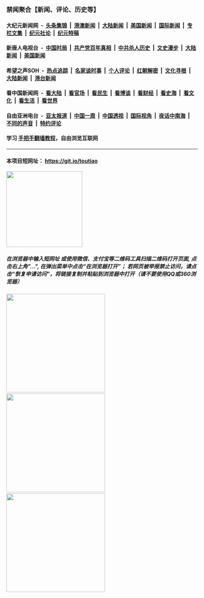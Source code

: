 ### 禁闻聚合【新闻、评论、历史等】

#### 大纪元新闻网 &nbsp;-&nbsp; [头条集锦](indexes/E头条集锦.md?t=02140722) &nbsp;|&nbsp; [港澳新闻](indexes/E港澳新闻.md?t=02140722)  &nbsp;|&nbsp; [大陆新闻](indexes/E大陆新闻.md?t=02140722) &nbsp;|&nbsp; [美国新闻](indexes/E美国新闻.md?t=02140722) &nbsp;|&nbsp; [国际新闻](indexes/E国际新闻.md?t=02140722) &nbsp;|&nbsp; [专栏文集](indexes/E专栏文集.md?t=02140722) &nbsp;|&nbsp; [纪元社论](indexes/E纪元社论.md?t=02140722) &nbsp;|&nbsp; [纪元特稿](indexes/E纪元特稿.md?t=02140722) 

#### 新唐人电视台 &nbsp;-&nbsp; [中国时局](indexes/N中国时局.md?t=02140722) &nbsp;|&nbsp; [共产党百年真相](indexes/N共产党百年真相.md?t=02140722) &nbsp;|&nbsp; [中共杀人历史](indexes/N中共杀人历史.md?t=02140722) &nbsp;|&nbsp; [文史漫步](indexes/N文史漫步.md?t=02140722) &nbsp;|&nbsp; [大陆新闻](indexes/N大陆新闻.md?t=02140722) &nbsp;|&nbsp; [美国新闻](indexes/N美国新闻.md?t=02140722)

#### 希望之声SOH &nbsp;-&nbsp; [热点追踪](indexes/H热点追踪.md?t=02140722) &nbsp;|&nbsp; [名家谈时事](indexes/H名家谈时事.md?t=02140722) &nbsp;|&nbsp; [个人评论](indexes/H个人评论.md?t=02140722)  &nbsp;|&nbsp; [红朝解密](indexes/H红朝解密.md?t=02140722) &nbsp;|&nbsp; [文化寻根](indexes/H文化寻根.md?t=02140722) &nbsp;|&nbsp; [大陆新闻](indexes/H大陆新闻.md?t=02140722) &nbsp;|&nbsp; [港台新闻](indexes/H港台新闻.md?t=02140722)

#### 看中国新闻网 &nbsp;-&nbsp; [看大陆](indexes/S看大陆.md?t=02140722) &nbsp;|&nbsp; [看官场](indexes/S看官场.md?t=02140722) &nbsp;|&nbsp; [看民生](indexes/S看民生.md?t=02140722)  &nbsp;|&nbsp; [看博谈](indexes/S看博谈.md?t=02140722) &nbsp;|&nbsp; [看财经](indexes/S看财经.md?t=02140722) &nbsp;|&nbsp; [看史海](indexes/S看史海.md?t=02140722) &nbsp;|&nbsp; [看文化](indexes/S看文化.md?t=02140722) &nbsp;|&nbsp; [看生活](indexes/S看生活.md?t=02140722) &nbsp;|&nbsp; [看世界](indexes/S看世界.md?t=02140722)

#### 自由亚洲电台 &nbsp;-&nbsp; [亚太报道](indexes/R亚太报道.md?t=02140722) &nbsp;|&nbsp; [中国一周](indexes/R中国一周.md?t=02140722) &nbsp;|&nbsp; [中国透视](indexes/R中国透视.md?t=02140722)  &nbsp;|&nbsp; [国际视角](indexes/R国际视角.md?t=02140722) &nbsp;|&nbsp; [夜话中南海](indexes/R夜话中南海.md?t=02140722) &nbsp;|&nbsp; [不同的声音](indexes/R不同的声音.md?t=02140722) &nbsp;|&nbsp; [特约评论](indexes/R特约评论.md?t=02140722)

#### 学习 [手把手翻墙教程](https://github.com/gfw-breaker/guides/wiki)，自由浏览互联网

----

#### 本项目短网址： https://git.io/toutiao
<img src="https://raw.githubusercontent.com/gfw-breaker/banned-news/master/scripts/img/qr.png" width="200px"/>  

##### 在浏览器中输入短网址 或使用微信、支付宝等二维码工具扫描二维码打开页面, 点击右上角"...", 在弹出菜单中点击“在浏览器打开”； 若网页被举报禁止访问，请点击“恢复申请访问”，将链接复制并粘贴到浏览器中打开（请不要使用QQ或360浏览器）

<img src="https://raw.githubusercontent.com/gfw-breaker/banned-news/master/scripts/img/1.png" width="260px"/> &nbsp; <img src="https://raw.githubusercontent.com/gfw-breaker/banned-news/master/scripts/img/2.png" width="260px"/> &nbsp; <img src="https://raw.githubusercontent.com/gfw-breaker/banned-news/master/scripts/img/3.png" width="260px"/>
